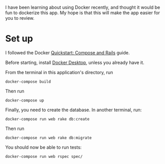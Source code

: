 I have been learning about using Docker recently, and thought it would be fun to dockerize this app. My hope is that this will make the app easier for you to review. 

# Set up 
I followed the Docker [Quickstart: Compose and Rails](https://docs.docker.com/compose/rails/) guide.

Before starting, install [Docker Desktop](https://docs.docker.com/compose/install/), unless you already have it. 

From the terminal in this application's directory, run 
```
docker-compose build
```

Then run 
```
docker-compose up
```

Finally, you need to create the database. In another terminal, run:
```
docker-compose run web rake db:create
```

Then run 
```
docker-compose run web rake db:migrate
```

You should now be able to run tests: 
```
docker-compose run web rspec spec/
```

